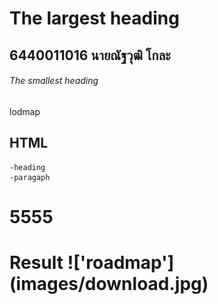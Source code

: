 # The largest heading
## 6440011016 นายณัฐวุฒิ โกละ 
###### The smallest heading

lodmap
## HTML 
    -heading
    -paragaph
<h1>5555<h1>
Result
!['roadmap'](images/download.jpg)
